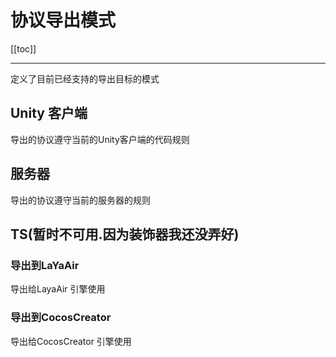 # 协议导出模式

[[toc]]

---

定义了目前已经支持的导出目标的模式

## Unity 客户端

导出的协议遵守当前的Unity客户端的代码规则

## 服务器

导出的协议遵守当前的服务器的规则

## TS(暂时不可用.因为装饰器我还没弄好)

### 导出到LaYaAir

导出给LayaAir 引擎使用

### 导出到CocosCreator

导出给CocosCreator 引擎使用
